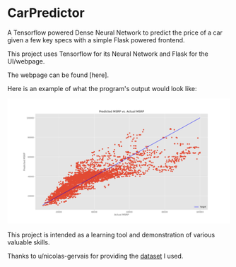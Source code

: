 # CarPredictor
A Tensorflow powered Dense Neural Network to predict the price of a car given a few key specs with a simple Flask powered frontend.

This project uses Tensorflow for its Neural Network and Flask for the UI/webpage.

The webpage can be found [here].

Here is an example of what the program's output would look like:

![Image of Results Graph](/static/example1.png)

This project is intended as a learning tool and demonstration of various valuable skills.

Thanks to u/nicolas-gervais for providing the [dataset](https://www.reddit.com/r/datasets/comments/b6rcwv/i_scraped_32000_cars_including_the_price_and_115/) I used.
